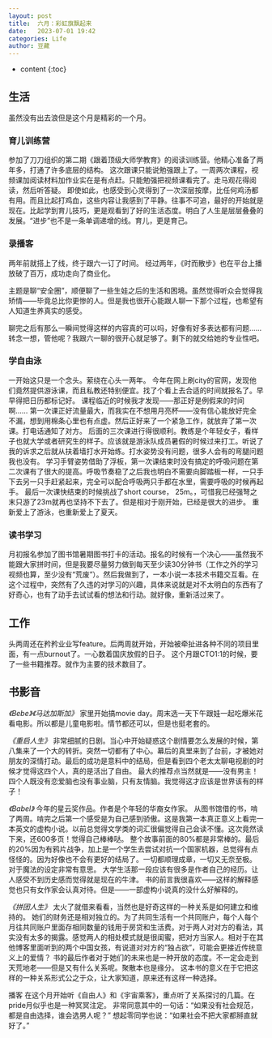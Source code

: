 ```yaml
---
layout: post
title:  六月：彩虹旗飘起来
date:   2023-07-01 19:42
categories: Life
author: 豆藏
---
```


* content
{:toc}

##  生活
虽然没有出去浪但是这个月是精彩的一个月。


### 育儿训练营
参加了刀刀组织的第二期《跟着顶级大师学教育》的阅读训练营。他精心准备了两年多，打通了许多底层的结构。
这次跟课只能说勉强跟上了。一周两次课程，视频课加阅读材料加作业实在是有点赶。只能勉强把视频课看完了。走马观花得阅读，然后听答疑。
即使如此，也感受到心灵得到了一次深层按摩，比任何鸡汤都有用。而且比起打鸡血，这些内容让我感到了平静。往事不可追，最好的开始就是现在。比起学到育儿技巧，更是观看到了好的生活态度。明白了人生是层层叠叠的发展。“进步”也不是一条单调递增的线。育儿，更是育己。





### 录播客
两年前就搭上了线，终于跟六一订了时间。
经过两年，《时而散步》也在平台上播放破了百万，成功走向了商业化。

主题是聊“安全圈”，顺便聊了一些生娃之后的生活和困境。虽然觉得听众会觉得我矫情——毕竟总比你更惨的人。但是我也很开心能跟人聊一下那个过程，也希望有人知道生养真实的感受。

聊完之后有那么一瞬间觉得这样的内容真的可以吗，好像有好多表达都有问题……转念一想，管他呢？我跟六一聊的很开心就足够了。剩下的就交给她的专业性吧。


### 学自由泳
一开始这只是一个念头。萦绕在心头一两年。
今年在网上刷city的官网，发现他们竟然提供游泳课，而且私教还特别便宜。找了个看上去合适的时间就报名了。早早得把日历都标记好。
课程临近的时候我才发现——那正好是例假来的时间啊……
第一次课正好流量最大，而我实在不想用月亮杯——没有信心能放好完全不漏，想到用棉条心里也有点虚。然后正好来了一个紧急工作，就放弃了第一次课。打电话通知了对方。
后面的三次课进行得很顺利。教练是个年轻女子，看样子也就大学或者研究生的样子。应该就是游泳队成员暑假的时候过来打工。听说了我的诉求之后就从扶着墙打水开始练。打水姿势没有问题，很多人会有的弯腿问题我也没有。
学习手臂姿势借助了浮板，第一次课结束时没有搞定的呼吸问题在第二次课有了很大的提高。呼吸节奏稳了之后我也明白不需要向脚踏板一样，一只手下去另一只手赶紧起来，完全可以配合呼吸两只手都在水里，需要呼吸的时候再起手。
最后一次课快结束的时候挑战了short course， 25m。，可惜我已经强弩之末只游了23m就再也坚持不下去了。但是相对于刚开始，已经是很大的进步。
重新爱上了游泳，也重新爱上了夏天。

### 读书学习
月初报名参加了图书馆暑期图书打卡的活动。报名的时候有一个决心——虽然我不能跟大家拼时间，但是我要尽量努力做到每天至少读30分钟书（工作之外的学习视频也算，至少没有“荒废”）。然后我做到了，一本小说一本技术书籍交互看。在这个过程中，突然有了久违的对学习的兴趣，具体来说就是对不太明白的东西有了好奇心，也有了动手去试试看的想法和行动。就好像，重新活过来了。

## 工作
头两周还在矜矜业业写feature。后两周就开始，开始被牵扯进各种不同的项目里面，有一点burnout了。一心数着国庆放假的日子。
这个月跟CTO1:1的时候，要了一些书籍推荐。就作为主要的技术数目了。

## 书影音

*《Bebe》《马达加斯加》*
家里开始搞movie day。周末选一天下午跟娃一起吃爆米花看电影。所以都是儿童电影啦。情节都还可以，但是也挺老套的。

*《重启人生》*
非常细腻的日剧。当心中开始疑惑这个剧情要怎么发展的时候，第八集来了一个大的转折。突然一切都有了中心。幕后的真里来到了台前，才被她对朋友的深情打动。最后的成功是意料中的结局，但是看到四个老太太聊电视剧的时候才觉得这四个人，真的是活出了自由。
最大的推荐点当然就是——没有男主！四个人既没有恋爱脑也没有事业脑，只有友情脑。我觉得这才应该是世界该有的样子！

*《Babel》*
今年的星云奖作品。作者是个年轻的华裔女作家。
从图书馆借的书，啃了两周。啃完之后第一个感受是为自己感到骄傲。这是我第一本真正意义上看完一本英文的虚构小说。以前总觉得文学类的词汇很偏觉得自己会读不懂。这次竟然读下来，还600多页！觉得自己棒棒哒。
整个故事前面的80%都是非常棒的。最后的20%因为有鸦片战争，加上是一个学生去尝试对抗一个国家机器，总觉得有点怪怪的。因为好像也不会有更好的结局了。一切都顺理成章，一切又无奈至极。
对于魔法的设定非常有意思。
大学生活那一段应该有很多是作者自己的经历。让人感受不到历史感而觉得就是现在的牛津。
书的前言我很喜欢——这样的解释感觉也只有女作家会认真对待。但是——一部虚构小说真的没什么好解释的。


*《拼团人生》*
太火了就借来看看，当然也是好奇这样的一种关系是如何建立和维持的。
她们的财务还是相对独立的。为了共同生活有一个共同账户，每个人每个月往共同账户里面存相同数量的钱用于房贷和生活费。对于两人对对方的看法，其实没有太多的揭露。感觉两人的相处模式就是很闺蜜，把对方当家人。相对于在其他博客里面听到的两个中国女孩，有说道对对方的“独占欲”，可能会更接近传统意义上的爱情？
书的最后作者对于她们的未来也是一种开放的态度。不一定会走到天荒地老——但是又有什么关系呢。聚散本也是缘分。
这本书的意义在于它把这样的一种关系形式公之于众，让大家知道，原来还有这样一种选择。


播客
在这个月开始听《自由人》和《宇宙乘客》，重点听了关系探讨的几篇。在pride月似乎也是一种冥冥注定。
非常同意其中的一句话：“如果没有社会规范，都是自由选择，谁会选男人呢？”
想起零同学也说：“如果社会不把大家都掰直就好了。”



